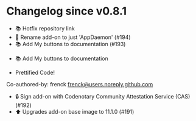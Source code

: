 # Changelog since v0.8.1
- 📚 Hotfix repository link 
- 🔨 Rename add-on to just 'AppDaemon' (#194) 
- 📚 Add My buttons to documentation (#193)

* 📚 Add My buttons to documentation

* Prettified Code!

Co-authored-by: frenck <frenck@users.noreply.github.com> 
- 🔒 Sign add-on with Codenotary Community Attestation Service (CAS) (#192) 
- ⬆️ Upgrades add-on base image to 11.1.0 (#191) 
